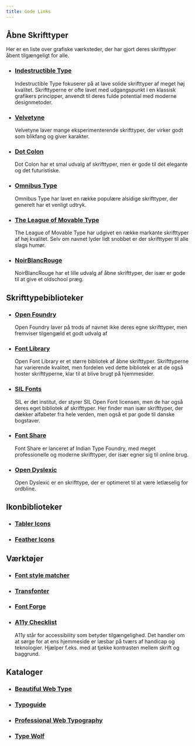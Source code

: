 ```yaml
---
title: Gode Links
---
```


## Åbne Skrifttyper
Her er en liste over grafiske værksteder, der har gjort deres skrifttyper åbent tilgængeligt for alle.

- ### [Indestructible Type](https://indestructibletype.com)
    Indestructible Type fokuserer på at lave solide skrifttyper af meget høj kvalitet. Skrifttyperne er ofte lavet med udgangspunkt i en klassisk grafikers principper, anvendt til deres fulde potential med moderne designmetoder.

- ### [Velvetyne](https://velvetyne.fr)
    Velvetyne laver mange eksperimenterende skrifttyper, der virker godt som blikfang og giver karakter.

- ### [Dot Colon](https://dotcolon.net)
    Dot Colon har et smal udvalg af skrifttyper, men er gode til det elegante og det futuristiske.

- ### [Omnibus Type](https://omnibus-type.com)
    Omnibus Type har lavet en række populære alsidige skrifttyper, der generelt har et venligt udtryk.

- ### [The League of Movable Type](https://www.theleagueofmovabletype.com)
    The League of Movable Type har udgivet en række markante skrifttyper af høj kvalitet. Selv om navnet lyder lidt snobbet er der skrifttyper til alle slags humør.


- ### [NoirBlancRouge](https://noirblancrouge.com/category-font/open-custom_fonts/)
    NoirBlancRouge har et lille udvalg af åbne skrifttyper, der især er gode til at give et oldschool præg.

## Skrifttypebiblioteker

- ### [Open Foundry](https://open-foundry.com)
    Open Foundry laver på trods af navnet ikke deres egne skrifttyper, men fremviser tilgengæld et godt udvalg af 

- ### [Font Library](https://font-library.org)
    Open Font Library er et større bibliotek af åbne skrifttyper. Skrifttyperne har varierende kvalitet, men fordelen ved dette bibliotek er at de også hoster skrifttyperne, klar til at blive brugt på hjemmesider.

- ### [SIL Fonts](https://software.sil.org/fonts/)
    SIL er det institut, der styrer SIL Open Font licensen, men de har også deres eget bibliotek af skrifttyper. Her finder man især skrifttyper, der dækker alfabeter fra hele verden, men også et par gode til danske bogstaver. 

- ### [Font Share](https://www.fontshare.com)
    Font Share er lanceret af Indian Type Foundry, med meget professionelle og moderne skrifttyper, der især egner sig til online brug.

- ### [Open Dyslexic](https://opendyslexic.org)
    Open Dyslexic er en skrifttype, der er optimeret til at være letlæselig for ordbline.

## Ikonbiblioteker
- ### [Tabler Icons](https://tabler-icons.io)
- ### [Feather Icons](https://feathericons.com)

## Værktøjer
- ### [Font style matcher](https://meowni.ca/fontstyle-matcher/)
- ### [Transfonter](https://transfonter.org)
- ### [Font Forge](https://fontforge.org)
- ### [A11y Checklist](https://www.a11yproject.com/checklist/)
    A11y står for accessibility som betyder tilgængelighed. Det handler om at sørge for at ens hjemmeside er læsbar på tværs af handicap og teknologier. Hjælper f.eks. med at tjekke kontrasten mellem skrift og baggrund.

## Kataloger

- ### [Beautiful Web Type](https://beautifulwebtype.com)
- ### [Typoguide](http://typogui.de)
- ### [Professional Web Typography](https://prowebtype.com)
- ### [Type Wolf](https://typewolf.com)


